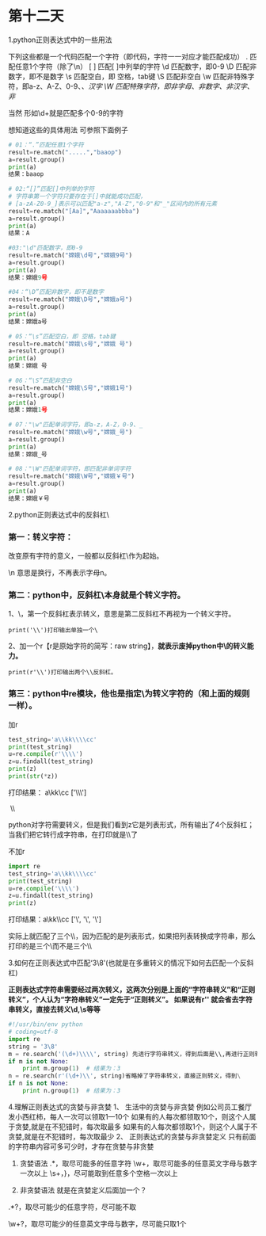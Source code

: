 # 第十二天

1.python正则表达式中的一些用法

下列这些都是一个代码匹配一个字符（即代码，字符一一对应才能匹配成功） .	匹配任意1个字符（除了\n）
[ ]	匹配[ ]中列举的字符
\d	匹配数字，即0-9
\D	匹配非数字，即不是数字
\s	匹配空白，即 空格，tab键
\S	匹配非空白
\w	匹配非特殊字符，即a-z、A-Z、0-9、_、汉字
\W	匹配特殊字符，即非字母、非数字、非汉字、非_

当然 形如\d+就是匹配多个0-9的字符

想知道这些的具体用法 可参照下面例子

```python
# 01：“.”匹配任意1个字符
result=re.match(".....","baaop")
a=result.group()
print(a)
结果：baaop
 
# 02:“[]”匹配[]中列举的字符
# 字符串第一个字符只要存在于[]中就能成功匹配，
# [a-zA-Z0-9_]表示可以匹配"a-z","A-Z","0-9"和"_"区间内的所有元素
result=re.match("[Aa]","Aaaaaaabbba")
a=result.group()
print(a)
结果：A
 
#03:"\d"匹配数字，即0-9
result=re.match("嫦娥\d号","嫦娥9号")
a=result.group()
print(a)
结果：嫦娥9号
 
#04：“\D”匹配非数字，即不是数字
result=re.match("嫦娥\D号","嫦娥a号")
a=result.group()
print(a)
结果：嫦娥a号
 
# 05：“\s”匹配空白，即 空格，tab键
result=re.match("嫦娥\s号","嫦娥 号")
a=result.group()
print(a)
结果：嫦娥 号
 
# 06：“\S”匹配非空白
result=re.match("嫦娥\S号","嫦娥1号")
a=result.group()
print(a)
结果：嫦娥1号
 
# 07："\w"匹配单词字符，即a-z，A-Z，0-9、_
result=re.match("嫦娥\w号","嫦娥_号")
a=result.group()
print(a)
结果：嫦娥_号
 
# 08："\W"匹配单词字符，即匹配非单词字符
result=re.match("嫦娥\W号","嫦娥￥号")
a=result.group()
print(a)
结果：嫦娥￥号

```

2.python正则表达式中的反斜杠\

### 第一：转义字符：

改变原有字符的意义，一般都以反斜杠\作为起始。

\n   意思是换行，不再表示字母n。

 

### 第二：python中，反斜杠\本身就是个转义字符。

1、\\，第一个反斜杠表示转义，意思是第二反斜杠不再视为一个转义字符。

```
print('\\')打印输出单独一个\
```

2、加一个r【r是原始字符的简写：raw string】，**就表示废掉python中\的转义能力。**

```
print(r'\\')打印输出两个\\反斜杠。
```

### 第三：python中re模块，他也是指定\为转义字符的（和上面的规则一样）。

加r

```python
test_string='a\\kk\\\\cc'
print(test_string)
u=re.compile(r'\\\\')
z=u.findall(test_string)
print(z)
print(str(*z))
```

打印结果：  a\kk\\cc
                     ['\\\\\\\']

​                      \\\

python对字符需要转义，但是我们看到z它是列表形式，所有输出了4个反斜杠；当我们把它转行成字符串，在打印就是\\\了

不加r



```python
import re
test_string='a\\kk\\\\cc'
print(test_string)
u=re.compile('\\\\')
z=u.findall(test_string)
print(z)
```

打印结果：a\kk\\\cc
                  ['\\\', '\\\', '\\\']

实际上就匹配了三个\\\，因为匹配的是列表形式，如果把列表转换成字符串，那么打印的是三个\而不是三个\\\



3.如何在正则表达式中匹配‘3\8'(也就是在多重转义的情况下如何去匹配一个反斜杠)

**正则表达式字符串需要经过两次转义，这两次分别是上面的“字符串转义”和“正则转义”，个人认为“字符串转义”一定先于“正则转义”。 如果说有r'' 就会省去字符串转义，直接去转义\d,\s等等**

```python
#!/usr/bin/env python
# coding=utf-8 
import re
string = '3\8'
m = re.search('(\d+)\\\\', string) 先进行字符串转义，得到后面是\\,再进行正则转义,得到\
if m is not None:
    print m.group(1)  # 结果为：3
n = re.search(r'(\d+)\\', string)省略掉了字符串转义，直接正则转义，得到\
if n is not None:
    print n.group(1)  # 结果为：3
```

4.理解正则表达式的贪婪与非贪婪 
1、 生活中的贪婪与非贪婪 
例如公司员工餐厅发小西红柿，每人一次可以领取1—10个 
如果有的人每次都领取10个，则这个人属于贪婪,就是在不犯错时，每次取最多 
如果有的人每次都领取1个，则这个人属于不贪婪,就是在不犯错时，每次取最少 
2、 正则表达式的贪婪与非贪婪定义 
只有前面的字符串内容可多可少时，才存在贪婪与非贪婪 
1) 贪婪语法 
.*，取尽可能多的任意字符 
\w+，取尽可能多的任意英文字母与数字一次以上 
\s+，}，尽可能取到任意多个空格一次以上 

2)  非贪婪语法 就是在贪婪定义后面加一个？ 

.*?，取尽可能少的任意字符，尽可能不取 

\w+?，取尽可能少的任意英文字母与数字，尽可能只取1个 

